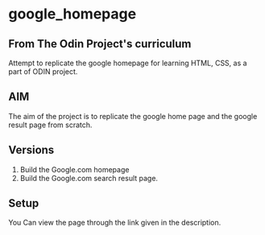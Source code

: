 # google_homepage

## From The Odin Project's curriculum

 Attempt to replicate the google homepage for learning HTML, CSS, as a part of ODIN project.


## AIM

The aim of the project is to replicate the google home page and the google result page from scratch.


## Versions

1. Build the Google.com homepage
2. Build the Google.com search result page.

## Setup

You Can view the page through the link given in the description.